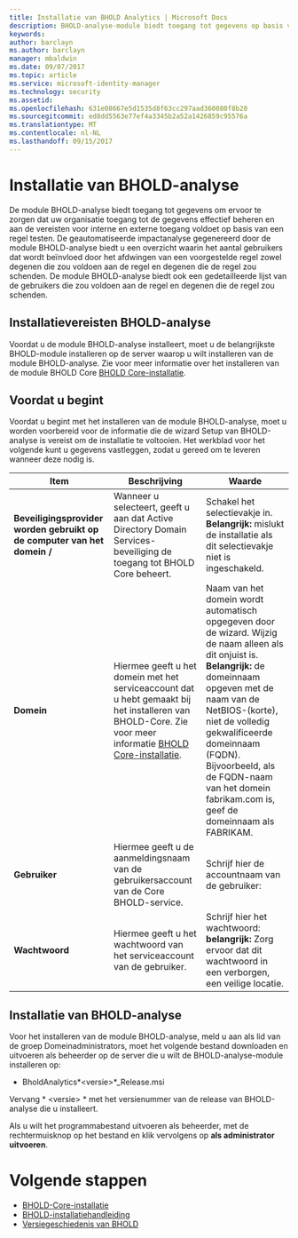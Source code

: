 ```yaml
---
title: Installatie van BHOLD Analytics | Microsoft Docs
description: BHOLD-analyse-module biedt toegang tot gegevens op basis van een regel testen
keywords: 
author: barclayn
ms.author: barclayn
manager: mbaldwin
ms.date: 09/07/2017
ms.topic: article
ms.service: microsoft-identity-manager
ms.technology: security
ms.assetid: 
ms.openlocfilehash: 631e08667e5d1535d8f63cc297aad360080f8b20
ms.sourcegitcommit: ed8dd5563e77ef4a3345b2a52a1426859c95576a
ms.translationtype: MT
ms.contentlocale: nl-NL
ms.lasthandoff: 09/15/2017
---
```

# <a name="bhold-analytics-installation"></a>Installatie van BHOLD-analyse

De module BHOLD-analyse biedt toegang tot gegevens om ervoor te zorgen dat uw organisatie toegang tot de gegevens effectief beheren en aan de vereisten voor interne en externe toegang voldoet op basis van een regel testen. De geautomatiseerde impactanalyse gegenereerd door de module BHOLD-analyse biedt u een overzicht waarin het aantal gebruikers dat wordt beïnvloed door het afdwingen van een voorgestelde regel zowel degenen die zou voldoen aan de regel en degenen die de regel zou schenden. De module BHOLD-analyse biedt ook een gedetailleerde lijst van de gebruikers die zou voldoen aan de regel en degenen die de regel zou schenden.

## <a name="bhold-analytics-installation-requirements"></a>Installatievereisten BHOLD-analyse

Voordat u de module BHOLD-analyse installeert, moet u de belangrijkste BHOLD-module installeren op de server waarop u wilt installeren van de module BHOLD-analyse. Zie voor meer informatie over het installeren van de module BHOLD Core [BHOLD Core-installatie](https://technet.microsoft.com/en-us/library/jj134095(v=ws.10).aspx).

## <a name="before-you-begin"></a>Voordat u begint

Voordat u begint met het installeren van de module BHOLD-analyse, moet u worden voorbereid voor de informatie die de wizard Setup van BHOLD-analyse is vereist om de installatie te voltooien. Het werkblad voor het volgende kunt u gegevens vastleggen, zodat u gereed om te leveren wanneer deze nodig is.

| **Item**                                    | **Beschrijving**                                                                                                                                                                                                           | **Waarde**                                                                                                                                                                                                                                                                                                            |
|---------------------------------------------|---------------------------------------------------------------------------------------------------------------------------------------------------------------------------------------------------------------------------|----------------------------------------------------------------------------------------------------------------------------------------------------------------------------------------------------------------------------------------------------------------------------------------------------------------------|
| **Beveiligingsprovider worden gebruikt op de computer van het domein /** | Wanneer u selecteert, geeft u aan dat Active Directory Domain Services-beveiliging de toegang tot BHOLD Core beheert.                                                                                                                | Schakel het selectievakje in. **Belangrijk:** mislukt de installatie als dit selectievakje niet is ingeschakeld.                                                                                                                                                                                                                   |
| **Domein**                                  | Hiermee geeft u het domein met het serviceaccount dat u hebt gemaakt bij het installeren van BHOLD-Core. Zie voor meer informatie [BHOLD Core-installatie](https://technet.microsoft.com/en-us/library/jj134095(v=ws.10).aspx). | Naam van het domein wordt automatisch opgegeven door de wizard. Wijzig de naam alleen als dit onjuist is. **Belangrijk:** de domeinnaam opgeven met de naam van de NetBIOS-(korte), niet de volledig gekwalificeerde domeinnaam (FQDN). Bijvoorbeeld, als de FQDN-naam van het domein fabrikam.com is, geef de domeinnaam als FABRIKAM. |
| **Gebruiker**                                    | Hiermee geeft u de aanmeldingsnaam van de gebruikersaccount van de Core BHOLD-service.                                                                                                                                                          | Schrijf hier de accountnaam van de gebruiker:                                                                                                                                                                                                                                                                                    |
| **Wachtwoord**                                | Hiermee geeft u het wachtwoord van het serviceaccount van de gebruiker.                                                                                                                                                                       | Schrijf hier het wachtwoord: **belangrijk:** Zorg ervoor dat dit wachtwoord in een verborgen, een veilige locatie.                                                                                                                                                                                                                  |

## <a name="bhold-analytics-installation"></a>Installatie van BHOLD-analyse

Voor het installeren van de module BHOLD-analyse, meld u aan als lid van de groep Domeinadministrators, moet het volgende bestand downloaden en uitvoeren als beheerder op de server die u wilt de BHOLD-analyse-module installeren op:

- BholdAnalytics*\<versie\>*\_Release.msi

Vervang * \<versie\> * met het versienummer van de release van BHOLD-analyse die u installeert.

Als u wilt het programmabestand uitvoeren als beheerder, met de rechtermuisknop op het bestand en klik vervolgens op **als administrator uitvoeren**.

# <a name="next-steps"></a>Volgende stappen

- [BHOLD-Core-installatie](https://technet.microsoft.com/en-us/library/jj134095(v=ws.10).aspx)
- [BHOLD-installatiehandleiding](bhold-installation-guide.md)
- [Versiegeschiedenis van BHOLD](../reference/version-bhold-history.md)
